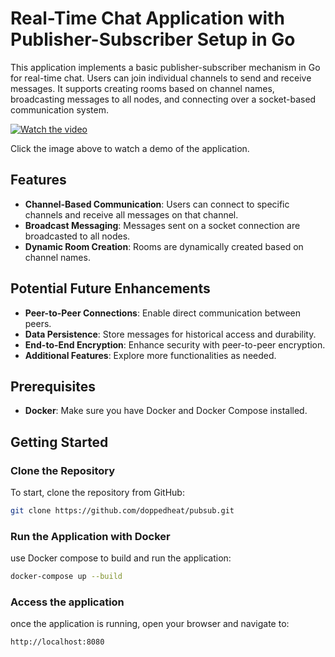 # Real-Time Chat Application with Publisher-Subscriber Setup in Go

This application implements a basic publisher-subscriber mechanism in Go for real-time chat. Users can join individual channels to send and receive messages. It supports creating rooms based on channel names, broadcasting messages to all nodes, and connecting over a socket-based communication system.

[![Watch the video](https://img.youtube.com/vi/5A7HuIGUGnY/maxresdefault.jpg)](https://youtu.be/5A7HuIGUGnY)

Click the image above to watch a demo of the application.

## Features

- **Channel-Based Communication**: Users can connect to specific channels and receive all messages on that channel.
- **Broadcast Messaging**: Messages sent on a socket connection are broadcasted to all nodes.
- **Dynamic Room Creation**: Rooms are dynamically created based on channel names.

## Potential Future Enhancements

- **Peer-to-Peer Connections**: Enable direct communication between peers.
- **Data Persistence**: Store messages for historical access and durability.
- **End-to-End Encryption**: Enhance security with peer-to-peer encryption.
- **Additional Features**: Explore more functionalities as needed.

## Prerequisites

- **Docker**: Make sure you have Docker and Docker Compose installed.

## Getting Started

### Clone the Repository

To start, clone the repository from GitHub:

```bash
git clone https://github.com/doppedheat/pubsub.git
```

### Run the Application with Docker
use Docker compose to build and run the application:
```bash
docker-compose up --build
```
### Access the application
once the application is running, open your browser and navigate to:
```bash
http://localhost:8080
```
